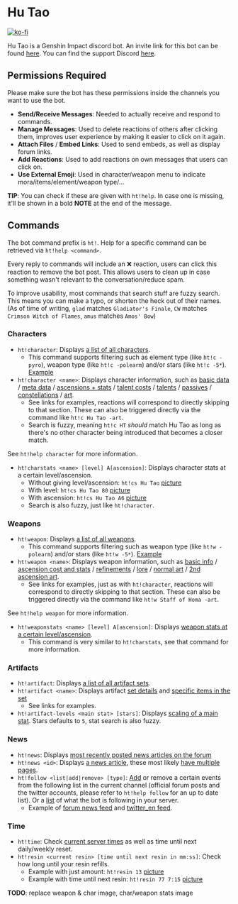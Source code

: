 Hu Tao
=======
[![ko-fi](https://www.ko-fi.com/img/githubbutton_sm.svg)](https://ko-fi.com/A0A81MOVN)

Hu Tao is a Genshin Impact discord bot. An invite link for this bot can be found [here](https://discord.com/api/oauth2/authorize?client_id=826550363355086918&scope=bot&permissions=319552). You can find the support Discord [here](https://discord.gg/BM3Srp8j8G).

## Permissions Required
Please make sure the bot has these permissions inside the channels you want to use the bot. 
- **Send/Receive Messages**: Needed to actually receive and respond to commands.
- **Manage Messages**: Used to delete reactions of others after clicking them, improves user experience by making it easier to click on it again.
- **Attach Files** / **Embed Links**: Used to send embeds, as well as display forum links.
- **Add Reactions**: Used to add reactions on own messages that users can click on.
- **Use External Emoji**: Used in character/weapon menu to indicate mora/items/element/weapon type/...

**TIP**: You can check if these are given with `ht!help`. In case one is missing, it'll be shown in a bold **NOTE** at the end of the message.

## Commands
The bot command prefix is `ht!`. Help for a specific command can be retrieved via `ht!help <command>`.

Every reply to commands will include an ❌ reaction, users can click this reaction to remove the bot post. This allows users to clean up in case something wasn't relevant to the conversation/reduce spam.

To improve usability, most commands that search stuff are fuzzy search. This means you can make a typo, or shorten the heck out of their names. (As of time of writing, `glad` matches `Gladiator's Finale`, `CW` matches `Crimson Witch of Flames`, `amus` matches `Amos' Bow`)

### Characters
- `ht!character`: Displays [a list of all characters](https://i.imgur.com/TdUS701.png). 
    - This command supports filtering such as element type (like `ht!c -pyro`), weapon type (like `ht!c -polearm`) and/or stars (like `ht!c -5*`). [Example](https://i.imgur.com/OB6Fhz0.png)
- `ht!character <name>`: Displays character information, such as [basic data](https://i.imgur.com/mtKqXOR.png) / [meta data](https://i.imgur.com/tYZdMLM.png) / [ascensions + stats](https://i.imgur.com/COQQwbZ.png) / [talent costs](https://i.imgur.com/9FKcdom.png) / [talents](https://i.imgur.com/nJjAbhQ.png) / [passives](https://i.imgur.com/dFZ70km.png) / [constellations](https://i.imgur.com/GiXH0N8.png) / [art](https://i.imgur.com/DwcdR4R.png).
    - See links for examples, reactions will correspond to directly skipping to that section. These can also be triggered directly via the command like `ht!c Hu Tao -art`.
    - Search is fuzzy, meaning `ht!c HT` *should* match Hu Tao as long as there's no other character being introduced that becomes a closer match.

See `ht!help character` for more information.

- `ht!charstats <name> [level] A[ascension]`: Displays character stats at a certain level/ascension.
    - Without giving level/ascension: `ht!cs Hu Tao` [picture](https://i.imgur.com/KCYR046.png) 
    - With level: `ht!cs Hu Tao 80` [picture](https://i.imgur.com/1USGQSo.png)
    - With ascension: `ht!cs Hu Tao A6` [picture](https://i.imgur.com/Xc5EOnC.png)
    - Search is also fuzzy, just like `ht!character`.

### Weapons
- `ht!weapon`: Displays [a list of all weapons](https://i.imgur.com/HbQwOYV.png).
    - This command supports filtering such as weapon type (like `ht!w -polearm`) and/or stars (like `ht!w -5*`). [Example](https://i.imgur.com/1YFGmFf.png)
- `ht!weapon <name>`: Displays weapon information, such as [basic info](https://i.imgur.com/MF5GMtM.png) / [ascension cost and stats](https://i.imgur.com/xYDJPh1.png) / [refinements](https://i.imgur.com/ALTnNWg.png) / [lore](https://i.imgur.com/vLl4YfX.png) / [normal art](https://i.imgur.com/QBsKotI.png) / [2nd ascension art](https://i.imgur.com/iREPS5n.png).
    - See links for examples, just as with `ht!character`, reactions will correspond to directly skipping to that section. These can also be triggered directly via the command like `ht!w Staff of Homa -art`.

See `ht!help weapon` for more information.
- `ht!weaponstats <name> [level] A[ascension]`: Displays [weapon stats at a certain level/ascension](https://i.imgur.com/g8ZBKmD.png).
    - This command is very similar to `ht!charstats`, see that command for more information.

### Artifacts
- `ht!artifact`: Displays [a list of all artifact sets](https://i.imgur.com/zBrbFET.png).
- `ht!artifact <name>`: Displays artifact [set details](https://i.imgur.com/bnqPEA7.png) and [specific items in the set](https://i.imgur.com/8bRmk9K.png)
    - See links for examples.
- `ht!artifact-levels <main stat> [stars]`: Displays [scaling of a main stat](https://i.imgur.com/vWxcaNA.png). Stars defaults to `5`, stat search is also fuzzy.

### News
- `ht!news`: Displays [most recently posted news articles on the forum](https://i.imgur.com/PFAuOJQ.png)
- `ht!news <id>`: Displays [a news article](https://i.imgur.com/mEqXMyg.png), these most likely [have multiple pages](https://i.imgur.com/fxO8LZv.png).
- `ht!follow <list|add|remove> [type]`: [Add](https://i.imgur.com/XBMu09D.png) or remove a certain events from the following list in the current channel (official forum posts and the twitter accounts, please refer to `ht!help follow` for an up to date list). Or a [list](https://i.imgur.com/OhvclGx.png) of what the bot is following in your server.
    - Example of [forum news feed](https://i.imgur.com/0VfS4xp.png) and [twitter_en feed](https://i.imgur.com/HnmV65Y.png).

### Time
- `ht!time`: Check [current server times](https://i.imgur.com/CKSe9XT.png) as well as time until next daily/weekly reset.
- `ht!resin <current resin> [time until next resin in mm:ss]`: Check how long until your resin refills.
    - Example with just amount: `ht!resin 13` [picture](https://i.imgur.com/JBLeDUa.png)
    - Example with time until next resin: `ht!resin 77 7:15` [picture](https://i.imgur.com/kPRQfEb.png)


**TODO**: replace weapon & char image, char/weapon stats image